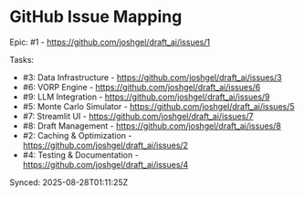 # GitHub Issue Mapping

Epic: #1 - https://github.com/joshgel/draft_ai/issues/1

Tasks:
- #3: Data Infrastructure - https://github.com/joshgel/draft_ai/issues/3
- #6: VORP Engine - https://github.com/joshgel/draft_ai/issues/6
- #9: LLM Integration - https://github.com/joshgel/draft_ai/issues/9
- #5: Monte Carlo Simulator - https://github.com/joshgel/draft_ai/issues/5
- #7: Streamlit UI - https://github.com/joshgel/draft_ai/issues/7
- #8: Draft Management - https://github.com/joshgel/draft_ai/issues/8
- #2: Caching & Optimization - https://github.com/joshgel/draft_ai/issues/2
- #4: Testing & Documentation - https://github.com/joshgel/draft_ai/issues/4

Synced: 2025-08-28T01:11:25Z